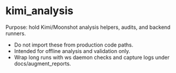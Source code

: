 # kimi_analysis

Purpose: hold Kimi/Moonshot analysis helpers, audits, and backend runners.

- Do not import these from production code paths.
- Intended for offline analysis and validation only.
- Wrap long runs with ws daemon checks and capture logs under docs/augment_reports.

